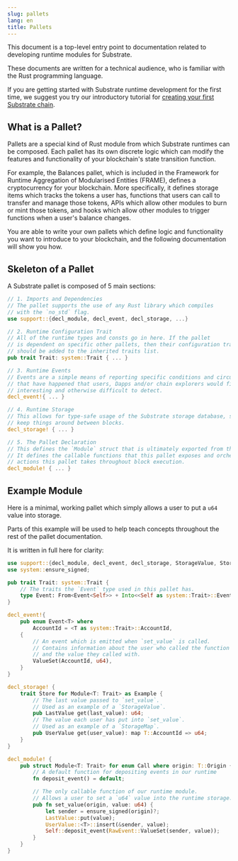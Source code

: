 ```yaml
---
slug: pallets
lang: en
title: Pallets
---
```


This document is a top-level entry point to documentation related to developing runtime modules for Substrate.

These documents are written for a technical audience, who is familiar with the Rust programming language.

If you are getting started with Substrate runtime development for the first time, we suggest you try our introductory tutorial for [creating your first Substrate chain](https://substrate.dev/docs/en/next/tutorials/creating-your-first-substrate-chain/).

## What is a Pallet?

Pallets are a special kind of Rust module from which Substrate runtimes can be composed. Each pallet has its own discrete logic which can modify the features and functionality of your blockchain's state transition function.

For example, the Balances pallet, which is included in the Framework for Runtime Aggregation of Modularised Entities (FRAME), defines a cryptocurrency for your blockchain. More specifically, it defines storage items which tracks the tokens a user has, functions that users can call to transfer and manage those tokens, APIs which allow other modules to burn or mint those tokens, and hooks which allow other modules to trigger functions when a user's balance changes.

You are able to write your own pallets which define logic and functionality you want to introduce to your blockchain, and the following documentation will show you how.

## Skeleton of a Pallet

A Substrate pallet is composed of 5 main sections:

```rust
// 1. Imports and Dependencies
// The pallet supports the use of any Rust library which compiles
// with the `no_std` flag.
use support::{decl_module, decl_event, decl_storage, ...}

// 2. Runtime Configuration Trait
// All of the runtime types and consts go in here. If the pallet
// is dependent on specific other pallets, then their configuration traits
// should be added to the inherited traits list.
pub trait Trait: system::Trait { ... }

// 3. Runtime Events
// Events are a simple means of reporting specific conditions and circumstances
// that have happened that users, Dapps and/or chain explorers would find
// interesting and otherwise difficult to detect.
decl_event!{ ... }

// 4. Runtime Storage
// This allows for type-safe usage of the Substrate storage database, so you can
// keep things around between blocks.
decl_storage! { ... }

// 5. The Pallet Declaration
// This defines the `Module` struct that is ultimately exported from this pallet.
// It defines the callable functions that this pallet exposes and orchestrates
// actions this pallet takes throughout block execution.
decl_module! { ... }
```

## Example Module

Here is a minimal, working pallet which simply allows a user to put a `u64` value into storage.

Parts of this example will be used to help teach concepts throughout the rest of the pallet documentation.

It is written in full here for clarity:

```rust
use support::{decl_module, decl_event, decl_storage, StorageValue, StorageMap};
use system::ensure_signed;

pub trait Trait: system::Trait {
	// The traits the `Event` type used in this pallet has.
	type Event: From<Event<Self>> + Into<<Self as system::Trait>::Event>;
}

decl_event!{
	pub enum Event<T> where
		AccountId = <T as system::Trait>::AccountId,
	{
		// An event which is emitted when `set_value` is called.
		// Contains information about the user who called the function
		// and the value they called with.
		ValueSet(AccountId, u64),
	}
}

decl_storage! {
	trait Store for Module<T: Trait> as Example {
		// The last value passed to `set_value`.
		// Used as an example of a `StorageValue`.
		pub LastValue get(last_value): u64;
		// The value each user has put into `set_value`.
		// Used as an example of a `StorageMap`.
		pub UserValue get(user_value): map T::AccountId => u64;
	}
}

decl_module! {
	pub struct Module<T: Trait> for enum Call where origin: T::Origin {
		// A default function for depositing events in our runtime
		fn deposit_event() = default;

		// The only callable function of our runtime module.
		// Allows a user to set a `u64` value into the runtime storage.
		pub fn set_value(origin, value: u64) {
			let sender = ensure_signed(origin)?;
			LastValue::put(value);
			UserValue::<T>::insert(&sender, value);
			Self::deposit_event(RawEvent::ValueSet(sender, value));
		}
	}
}
```
